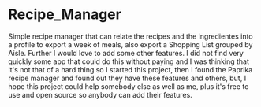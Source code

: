 # Recipe_Manager
Simple recipe manager that can relate the recipes and the ingredientes  into a profile to export a week of meals, also export a Shopping List grouped by Aisle. Further I would love to add some other features. I did not find very quickly some app that could do this without paying and I was thinking that it's not that of a hard thing so I started this project, then I found the Paprika recipe manager and found out they have these features and others, but, I hope this project could help somebody else as well as me, plus it's free to use and open source so anybody can add their features.
